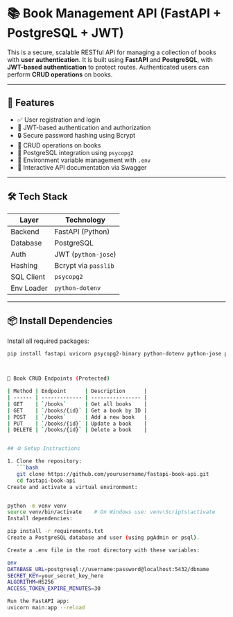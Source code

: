 # 📚 Book Management API (FastAPI + PostgreSQL + JWT)

This is a secure, scalable RESTful API for managing a collection of books with **user authentication**. It is built using **FastAPI** and **PostgreSQL**, with **JWT-based authentication** to protect routes. Authenticated users can perform **CRUD operations** on books.

---

## 🚀 Features

- ✅ User registration and login
- 🔐 JWT-based authentication and authorization
- 🔒 Secure password hashing using Bcrypt
- 📘 CRUD operations on books
- 📁 PostgreSQL integration using `psycopg2`
- 📄 Environment variable management with `.env`
- 🧪 Interactive API documentation via Swagger

---

## 🛠️ Tech Stack

| Layer       | Technology            |
|-------------|------------------------|
| Backend     | FastAPI (Python)       |
| Database    | PostgreSQL             |
| Auth        | JWT (`python-jose`)    |
| Hashing     | Bcrypt via `passlib`   |
| SQL Client  | `psycopg2`             |
| Env Loader  | `python-dotenv`        |

---

## 📦 Install Dependencies

Install all required packages:

```bash
pip install fastapi uvicorn psycopg2-binary python-dotenv python-jose passlib[bcrypt]



📘 Book CRUD Endpoints (Protected)

| Method | Endpoint      | Description      |
| ------ | ------------- | ---------------- |
| GET    | `/books`      | Get all books    |
| GET    | `/books/{id}` | Get a book by ID |
| POST   | `/books`      | Add a new book   |
| PUT    | `/books/{id}` | Update a book    |
| DELETE | `/books/{id}` | Delete a book    |


## ⚙️ Setup Instructions

1. Clone the repository:  
   ```bash
   git clone https://github.com/yourusername/fastapi-book-api.git
   cd fastapi-book-api
Create and activate a virtual environment:


python -m venv venv
source venv/bin/activate    # On Windows use: venv\Scripts\activate
Install dependencies:

pip install -r requirements.txt
Create a PostgreSQL database and user (using pgAdmin or psql).

Create a .env file in the root directory with these variables:

env
DATABASE_URL=postgresql://username:password@localhost:5432/dbname
SECRET_KEY=your_secret_key_here
ALGORITHM=HS256
ACCESS_TOKEN_EXPIRE_MINUTES=30

Run the FastAPI app:
uvicorn main:app --reload


